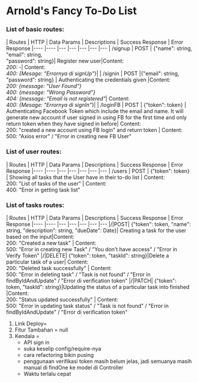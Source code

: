 # Arnold's Fancy To-Do List

### List of basic routes:
| Routes      | HTTP  | Data Params | Descriptions | Success Response  | Error Response
|----    |---- |--- |---       |---         |---  |---
| /signup | POST  | {"name": string, <br> "email": string, <br>"password": string}| Register new user|Content: <br>*200: -*| Content: <br>*400: {Mesage: "Errornya di signUp"*}|
| /signin | POST |{"email": string, <br>"password": string} | Authenticating the credentials given |Content: *<br>200: {message: "User Found"} <br>400: {message: "Wrong Password"} <br>404: {message: "Email is not registered"*| Content: <br>*400: {Mesage: "Errornya di signIn"*}|
| /loginFB | POST | {"token": token} | Authenticating Facebook Token which include the email and name. It will generate new account if user signed in using FB for the first time and only return token when they have signed in before| Content: <br>200: "created a new account using FB login" and return token | Content: <br>500: "Axios error" / "Error in creating new FB User"

### List of user routes:
| Routes      | HTTP  | Data Params | Descriptions | Success Response  | Error Response
|----    |---- |--- |---       |---         |---  |---
| /users | POST | {"token": token} | Showing all tasks that the User have in their to-do list | Content: <br>200: "List of tasks of the user" | Content: <br>400: "Error in getting task list"

### List of tasks routes:
| Routes      | HTTP  | Data Params | Descriptions | Success Response  | Error Response
|----    |---- |--- |---       |---         |---  |---
|/|POST| {"token": token, "name": string, "description": string, "dueDate": Date}| Creating a task for the user based on the input|Content: <br>200: "Created a new task" | Content: <br>500: "Error in creating new Task" / "You don't have access" / "Error in Verify Token"
|/|DELETE| {"token": token, "taskId": string}|Delete a particular task of a user| Content: <br>200: "Deleted task successfully" | Content: <br>500: "Error in deleting task" / "Task is not found" / "Error in findByIdAndUpdate" / "Error di verification token"
|/|PATCH| {"token": token, "taskId": string}|Updating the status of a particular task into finished |Content: <br>200: "Status updated successfully" | Content: <br>500: "Error in updating task status" / "Task is not found" / "Error in findByIdAndUpdate" / "Error di verification token" 


1. Link Deploy=
2. Fitur Tambahan = null
3. Kendala = 
    - API sign in
    - suka keselip config/require-nya
    - cara refactoring bikin pusing
    - penggunaan verifikasi token masih belum jelas, jadi semuanya masih manual di findOne ke model di Controller
    - Waktu terlalu cepat